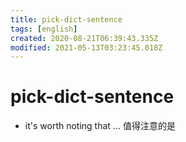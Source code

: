```yaml
---
title: pick-dict-sentence
tags: [english]
created: 2020-08-21T06:39:43.335Z
modified: 2021-05-13T03:23:45.018Z
---
```


# pick-dict-sentence

- it's worth noting that ... 值得注意的是
